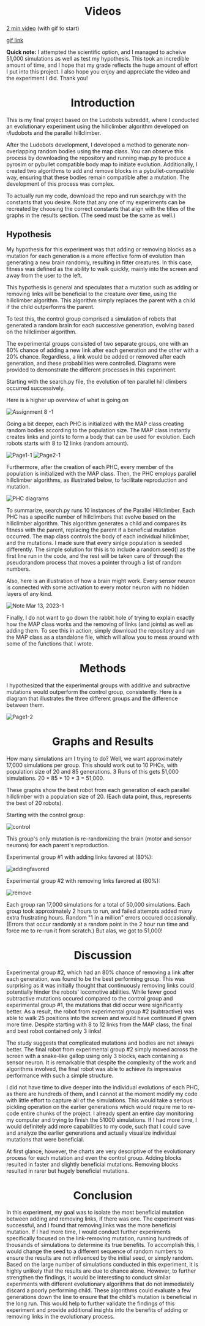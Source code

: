 <h1 align="center"><b>Videos</b></h1>

[2 min video](https://youtu.be/xcZ4Imb1-G8) (with gif to start)

[gif link](https://imgur.com/8SAZxBe)

**Quick note:** I attempted the scientific option, and I managed to acheive 51,000 simulations as well as test my hypothesis. This took an incredible amount of time, and I hope that my grade reflects the huge amount of effort I put into this project. I also hope you enjoy and appreciate the video and the experiment I did. Thank you!


<h1 align="center"><b>Introduction</b></h1>

This is my final project based on the Ludobots subreddit, where I conducted an evolutionary experiment using the hillclimber algorithm developed on r/ludobots and the parallel hillclimber.

After the Ludobots development, I developed a method to generate non-overlapping random bodies using the map class. You can observe this process by downloading the repository and running map.py to produce a pyrosim or pybullet compatible body map to initiate evolution. Additionally, I created two algorithms to add and remove blocks in a pybullet-compatible way, ensuring that these bodies remain compatible after a mutation. The development of this process was complex.

To actually run my code, download the repo and run search.py with the constants that you desire. Note that any one of my experiments can be recreated by choosing the correct constants that align with the titles of the graphs in the results section. (The seed must be the same as well.)

<h2 align="left"><b>Hypothesis</b></h1>
My hypothesis for this experiment was that adding or removing blocks as a mutation for each generation is a more effective form of evolution than generating a new brain randomly, resulting in fitter creatures. In this case, fitness was defined as the ability to walk quickly, mainly into the screen and away from the user to the left.

This hypothesis is general and speculates that a mutation such as adding or removing links will be beneficial to the creature over time, using the hillclimber algorithm. This algorithm simply replaces the parent with a child if the child outperforms the parent.

To test this, the control group comprised a simulation of robots that generated a random brain for each successive generation, evolving based on the hillclimber algorithm.

The experimental groups consisted of two separate groups, one with an 80% chance of adding a new link after each generation and the other with a 20% chance. Regardless, a link would be added or removed after each generation, and these probabilities were controlled. Diagrams were provided to demonstrate the different processes in this experiment.

Starting with the search.py file, the evolution of ten parallel hill climbers occurred successively.

Here is a higher up overview of what is going on

![Assignment 8 -1](https://user-images.githubusercontent.com/86979153/224610453-9d058c7b-adb7-4313-bef5-b6658bb6a9d5.jpg)

Going a bit deeper, each PHC is initialized with the MAP class creating random bodies according to the population size. The MAP class instantly creates links and joints to form a body that can be used for evolution. Each robots starts with 8 to 12 links (random amount).


![Page1-1](https://user-images.githubusercontent.com/86979153/224611926-8b60ef86-6d20-47c5-a593-156ac07d03c0.jpg)
![Page2-1](https://user-images.githubusercontent.com/86979153/224611939-7252b450-3541-4e5b-9d07-78c0b76b9290.jpg)

Furthermore, after the creation of each PHC, every member of the population is initialized with the MAP class. Then, the PHC employs parallel hillclimber algorithms, as illustrated below, to facilitate reproduction and mutation.

![PHC diagrams ](https://user-images.githubusercontent.com/86979153/224931047-8baecba8-0a9e-4ff7-af1b-731f2735cd3b.jpg)


To summarize, search.py runs 10 instances of the Parallel Hillclimber. Each PHC has a specific number of hillclimbers that evolve based on the hillclimber algorithm. This algorithm generates a child and compares its fitness with the parent, replacing the parent if a beneficial mutation occurred. The map class controls the body of each individual hillclimber, and the mutations. I made sure that every sinlge population is seeded differently. The simple solution for this is to include a random.seed() as the first line run in the code, and the rest will be taken care of through the pseudorandom process that moves a pointer through a list of random numbers.

Also, here is an illustration of how a brain might work. Every sensor neuron is connected with some activation to every motor neuron with no hidden layers of any kind. 

![Note Mar 13, 2023-1](https://user-images.githubusercontent.com/86979153/224905255-8880d459-7c1f-41c1-b34c-b94e0d707282.jpg)

Finally, I do not want to go down the rabbit hole of trying to explain exactly how the MAP class works and the removing of links (and joints) as well as adding them. To see this in action, simply download the repository and run the MAP class as a standalone file, which will allow you to mess around with some of the functions that I wrote. 

<h1 align="center"><b>Methods</b></h1>

I hypothesized that the experimental groups with additive and subractive mutations would outperform the control group, consistently. Here is a diagram that illustrates the three different groups and the difference between them. 

![Page1-2](https://user-images.githubusercontent.com/86979153/224908981-e1233245-f209-491f-8254-5d490b148cf4.jpg)
<h1 align="center"><b>Graphs and Results</b></h1>

How many simulations am I trying to do? Well, we want approximately 17,000 simulations per group. This should work out to 10 PHCs, with population size of 20 and 85 generations. 3 Runs of this gets 51,000 simulations. 20 * 85 * 10 * 3 = 51,000. 

These graphs show the best robot from each generation of each parallel hillclimber with a population size of 20. (Each data point, thus, represents the best of 20 robots). 

Starting with the control group: 

![control](https://user-images.githubusercontent.com/86979153/224901843-d7479887-3ac6-4109-833c-9b9716e9d900.png)

This group's only mutation is re-randomizing the brain (motor and sensor neurons) for each parent's reproduction. 

Experimental group #1 with adding links favored at (80%): 

![addingfavored](https://user-images.githubusercontent.com/86979153/224905349-588b265c-3f97-44c0-af90-60450ea416c4.png)

Experimental group #2 with removing links favored at (80%): 

![remove](https://user-images.githubusercontent.com/86979153/224905436-87450e79-6864-4823-9dcd-82446d16bfc5.png)

Each group ran 17,000 simulations for a total of 50,000 simulations. Each group took approximately 2 hours to run, and failed attempts added many extra frustrating hours. Random "1 in a million" errors occured occasionally. (Errors that occur randomly at a random point in the 2 hour run time and force me to re-run it from scratch.) But alas, we got to 51,000!

<h1 align="center"><b>Discussion</b></h1>

Experimental group #2, which had an 80% chance of removing a link after each generation, was found to be the best performing group. This was surprising as it was initially thought that continuously removing links could potentially hinder the robots' locomotive abilities. While fewer good subtractive mutations occured compared to the control group and experimental group #1, the mutations that did occur were significantly better. As a result, the robot from experimental group #2 (subtractive) was able to walk 25 positions into the screen and would have continued if given more time. Despite starting with 8 to 12 links from the MAP class, the final and best robot contained only 3 links!

The study suggests that complicated mutations and bodies are not always better. The final robot from experimental group #2 simply moved across the screen with a snake-like gallop using only 3 blocks, each containing a sensor neuron. It is remarkable that despite the complexity of the work and algorithms involved, the final robot was able to achieve its impressive performance with such a simple structure.

I did not have time to dive deeper into the individual evolutions of each PHC, as there are hundreds of them, and I cannot at the moment modify my code with little effort to capture all of the simulations. This would take a serious pickling operation on the earlier generations which would require me to re-code entire chunks of the project. I already spent an entire day monitoring my computer and trying to finish the 51000 simulations. If I had more time, I would definitely add more capabilities to my code, such that I could save and analyze the earlier generations and actually visualize individual mutations that were beneficial.

At first glance, however, the charts are very descriptive of the evolutionary process for each mutation and even the control group. Adding blocks resulted in faster and slightly beneficial mutations. Removing blocks resulted in rarer but hugely beneficial mutations. 

<h1 align="center"><b>Conclusion</b></h1>
In this experiment, my goal was to isolate the most beneficial mutation between adding and removing links, if there was one. The experiment was successful, and I found that removing links was the more beneficial mutation. If I had more time, I would conduct further experiments specifically focused on the link-removing mutation, running hundreds of thousands of simulations to determine its true benefits. To accomplish this, I would change the seed to a different sequence of random numbers to ensure the results are not influenced by the initial seed, or simply random. Based on the large number of simulations conducted in this experiment, it is highly unlikely that the results are due to chance alone. However, to further strengthen the findings, it would be interesting to conduct similar experiments with different evolutionary algorithms that do not immediately discard a poorly performing child. These algorithms could evaluate a few generations down the line to ensure that the child's mutation is beneficial in the long run. This would help to further validate the findings of this experiment and provide additional insights into the benefits of adding or removing links in the evolutionary process.
